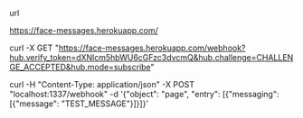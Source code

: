 url

https://face-messages.herokuapp.com/


curl -X GET "https://face-messages.herokuapp.com/webhook?hub.verify_token=dXNlcm5hbWU6cGFzc3dvcmQ&hub.challenge=CHALLENGE_ACCEPTED&hub.mode=subscribe"

curl -H "Content-Type: application/json" -X POST "localhost:1337/webhook" -d '{"object": "page", "entry": [{"messaging": [{"message": "TEST_MESSAGE"}]}]}'

